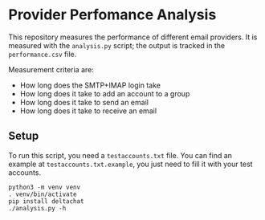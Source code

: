 # Provider Perfomance Analysis

This repository measures the performance of different email providers. It is
measured with the `analysis.py` script; the output is tracked in the
`performance.csv` file.

Measurement criteria are:
- How long does the SMTP+IMAP login take
- How long does it take to add an account to a group
- How long does it take to send an email
- How long does it take to receive an email

## Setup

To run this script, you need a `testaccounts.txt` file. You can find an example
at `testaccounts.txt.example`, you just need to fill it with your test
accounts.

```
python3 -m venv venv
. venv/bin/activate
pip install deltachat
./analysis.py -h
```

